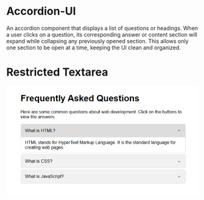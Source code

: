 # Accordion-UI

An accordion component that displays a list of questions or headings. When a user clicks on a question, its corresponding answer or content section will expand while collapsing any previously opened section. This allows only one section to be open at a time, keeping the UI clean and organized.

# Restricted Textarea

![restricted-textarea](images/accordion-ui.PNG)
